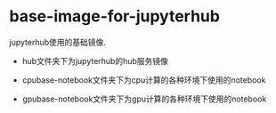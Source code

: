 # base-image-for-jupyterhub

jupyterhub使用的基础镜像.

+ hub文件夹下为jupyterhub的hub服务镜像

+ cpubase-notebook文件夹下为cpu计算的各种环境下使用的notebook

+ gpubase-notebook文件夹下为gpu计算的各种环境下使用的notebook